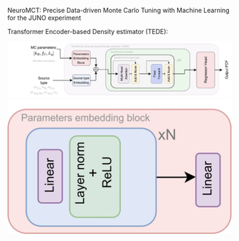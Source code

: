 NeuroMCT: Precise Data-driven Monte Carlo Tuning with Machine Learning for the JUNO experiment

Transformer Encoder-based Density estimator (TEDE):
<div align="center">
  <img src="docs/tede.jpg" width="600">
</div>

<div align="center">
  <img src="docs/param_emb_block.jpg" width="600">
</div>
